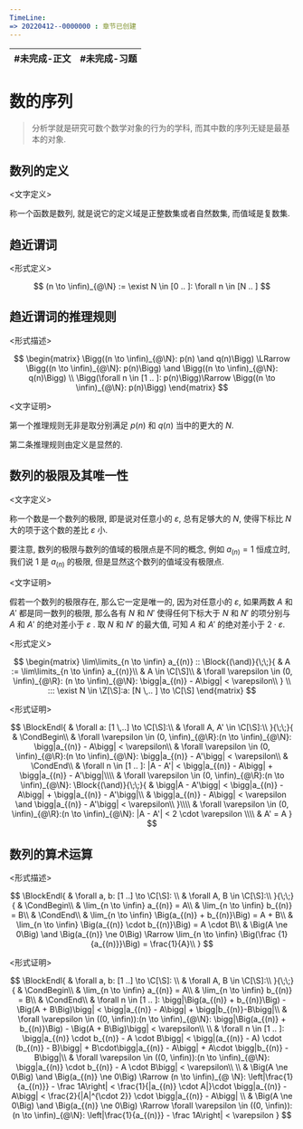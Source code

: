 ```yaml
---
TimeLine: 
=> 20220412--0000000 : 章节已创建
---
```

| #未完成-正文 | #未完成-习题 |
| ------------ | ------------ |

# 数的序列

> 分析学就是研究可数个数学对象的行为的学科, 而其中数的序列无疑是最基本的对象. 

## 数列的定义

\<文字定义\> 

称一个函数是数列, 就是说它的定义域是正整数集或者自然数集, 而值域是复数集. 

## 趋近谓词

\<形式定义\> 

$$
(n \to \infin)_{@\N} := \exist N \in [0 .. ]: \forall n \in [N .. ]
$$

## 趋近谓词的推理规则

\<形式描述\>

$$
\begin{matrix}
\Bigg((n \to \infin)_{@\N}: p(n) \and q(n)\Bigg) \LRarrow 
\Bigg((n \to \infin)_{@\N}: p(n)\Bigg) \and \Bigg((n \to \infin)_{@\N}: q(n)\Bigg) \\
\Bigg(\forall n \in [1 .. ]: p(n)\Bigg)\Rarrow \Bigg((n \to \infin)_{@\N}: p(n)\Bigg)
\end{matrix}
$$

\<文字证明\>

第一个推理规则无非是取分别满足 $p(n)$ 和 $q(n)$ 当中的更大的 $N$. 

第二条推理规则由定义是显然的. 

## 数列的极限及其唯一性

\<文字定义\> 

称一个数是一个数列的极限, 即是说对任意小的 $\varepsilon$, 总有足够大的 $N$, 使得下标比 $N$ 大的项于这个数的差比 $\varepsilon$ 小. 

要注意, 数列的极限与数列的值域的极限点是不同的概念, 例如 $a_{(n)} = 1$ 恒成立时, 我们说 $1$ 是 $a_{(n)}$ 的极限, 但是显然这个数列的值域没有极限点. 

\<文字证明\>

假若一个数列的极限存在, 那么它一定是唯一的, 因为对任意小的 $\varepsilon$, 如果两数 $A$ 和 $A'$ 都是同一数列的极限, 那么各有 $N$ 和 $N'$ 使得任何下标大于 $N$ 和 $N'$ 的项分别与 $A$ 和 $A'$ 的绝对差小于 $\varepsilon$ . 取 $N$ 和 $N'$ 的最大值, 可知 $A$ 和 $A'$ 的绝对差小于 $2 \cdot \varepsilon$. 

\<形式定义\> 

$$
\begin{matrix}
\lim\limits_{n \to \infin} a_{(n)} :: 
\Block{(\and)}{\;\;}{
    & A := \lim\limits_{n \to \infin} a_{(n)}\\
    & A \in \C[\S]\\
    & \forall \varepsilon \in (0, \infin)_{@\R}: 
        (n \to \infin)_{@\N}:
        \bigg|a_{(n)} - A\bigg| < \varepsilon\\
} \\
::: \exist N \in \Z[\S]:a: [N \,.. ] \to \C[\S]
\end{matrix}
$$

\<形式证明\> 

$$
\BlockEndl{
    & \forall a: [1 \,..] \to \C[\S]:\\
    & \forall A, A' \in \C[\S]:\\
}{\;\;}{
    & \CondBegin\\
    & \forall \varepsilon \in (0, \infin)_{@\R}:(n \to \infin)_{@\N}:
        \bigg|a_{(n)} - A\bigg| < \varepsilon\\
    & \forall \varepsilon \in (0, \infin)_{@\R}:(n \to \infin)_{@\N}:
        \bigg|a_{(n)} - A'\bigg| < \varepsilon\\
    & \CondEnd\\
    & \forall n \in [1 .. ]: |A - A'| < \bigg|a_{(n)} - A\bigg| + \bigg|a_{(n)} - A'\bigg|\\\\
    & \forall \varepsilon \in (0, \infin)_{@\R}:(n \to \infin)_{@\N}:
        \Block{(\and)}{\;\;}{
            & \bigg|A - A'\bigg| < \bigg|a_{(n)} - A\bigg| + \bigg|a_{(n)} - A'\bigg|\\
            & \bigg|a_{(n)} - A\bigg| < \varepsilon \and \bigg|a_{(n)} - A'\bigg| < \varepsilon\\
        }\\\\
    & \forall \varepsilon \in (0, \infin)_{@\R}:(n \to \infin)_{@\N}:
            |A - A'| < 2 \cdot \varepsilon \\\\
    & A' = A
}
$$


## 数列的算术运算

\<形式描述\>

$$
\BlockEndl{
    & \forall a, b: [1 ..] \to \C[\S]: \\
    & \forall A, B \in \C[\S]:\\
}{\;\;}{
    & \CondBegin\\
    & \lim_{n \to \infin} a_{(n)} = A\\
    & \lim_{n \to \infin} b_{(n)} = B\\
    & \CondEnd\\
    & \lim_{n \to \infin} \Big(a_{(n)} + b_{(n)}\Big) = A + B\\
    & \lim_{n \to \infin} \Big(a_{(n)} \cdot b_{(n)}\Big) = A \cdot B\\
    & \Big(A \ne 0\Big) \and \Big(a_{(n)} \ne 0\Big) \Rarrow 
        \lim_{n \to \infin} \Big(\frac {1}{a_{(n)}}\Big) = \frac{1}{A}\\
}
$$

\<形式证明\>

$$
\BlockEndl{
    & \forall a, b: [1 ..] \to \C[\S]: \\
    & \forall A, B \in \C[\S]:\\
}{\;\;}{
    & \CondBegin\\
    & \lim_{n \to \infin} a_{(n)} = A\\
    & \lim_{n \to \infin} b_{(n)} = B\\
    & \CondEnd\\
    & \forall n \in [1 .. ]: 
        \bigg|\Big(a_{(n)} + b_{(n)}\Big) - \Big(A + B\Big)\bigg|
        < \bigg|a_{(n)} - A\bigg| + \bigg|b_{(n)}-B\bigg|\\
    & \forall \varepsilon \in ((0, \infin)):(n \to \infin)_{@\N}:
        \bigg|\Big(a_{(n)} + b_{(n)}\Big) - \Big(A + B\Big)\bigg| < \varepsilon\\
    \\
    & \forall n \in [1 .. ]: 
        \bigg|a_{(n)} \cdot b_{(n)} - A \cdot B\bigg|
        < \bigg|(a_{(n)} - A) \cdot (b_{(n)} - B)\bigg| + B\cdot\bigg|a_{(n)} - A\bigg| + A\cdot \bigg|b_{(n)} - B\bigg|\\
    & \forall \varepsilon \in ((0, \infin)):(n \to \infin)_{@\N}:
        \bigg|a_{(n)} \cdot b_{(n)} - A \cdot B\bigg| < \varepsilon\\
    \\
    & \Big(A \ne 0\Big) \and \Big(a_{(n)} \ne 0\Big) \Rarrow (n \to \infin)_{@ \N}: 
        \left|\frac{1}{a_{(n)}} - \frac 1A\right|
        < \frac{1}{|a_{(n)} \cdot A|}\cdot \bigg|a_{(n)} - A\bigg| 
        < \frac{2}{|A|^{\cdot 2}} \cdot \bigg|a_{(n)} - A\bigg| \\
    & \Big(A \ne 0\Big) \and \Big(a_{(n)} \ne 0\Big) \Rarrow \forall \varepsilon \in ((0, \infin)):(n \to \infin)_{@\N}:
        \left|\frac{1}{a_{(n)}} - \frac 1A\right|
        < \varepsilon
}
$$
